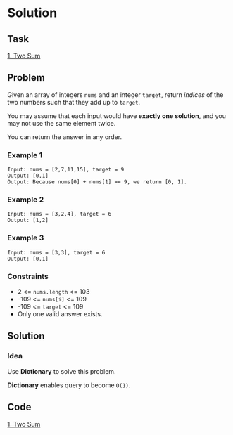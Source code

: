 # Solution

## Task

[1. Two Sum](https://leetcode-cn.com/problems/two-sum/)


## Problem

Given an array of integers ``nums`` and an integer ``target``, return *indices* of the two numbers such that they add up to ``target``.

You may assume that each input would have **exactly one solution**, and you may not use the same element twice.

You can return the answer in any order.

### Example 1

```
Input: nums = [2,7,11,15], target = 9
Output: [0,1]
Output: Because nums[0] + nums[1] == 9, we return [0, 1].
```

### Example 2

```
Input: nums = [3,2,4], target = 6
Output: [1,2]
```

### Example 3

```
Input: nums = [3,3], target = 6
Output: [0,1]
```

### Constraints

* 2 <= ``nums.length`` <= 103
* -109 <= ``nums[i]`` <= 109
* -109 <= ``target`` <= 109
* Only one valid answer exists.

## Solution

### Idea
Use **Dictionary** to solve this problem.

**Dictionary** enables query to become ``O(1)``.

## Code
[1. Two Sum](https://github.com/0oTedo0/Leetcode-Exercises/blob/main/Basic%20Exercises/Easy/1/1.%20Two%20Sum.py)
